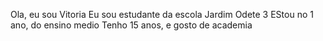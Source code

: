 Ola, eu sou Vitoria
Eu sou estudante da escola Jardim Odete 3 
EStou no 1 ano, do ensino medio 
Tenho 15 anos, e gosto de academia
